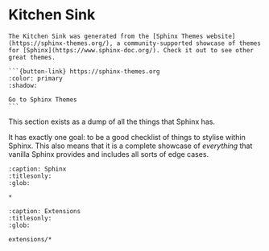 # Kitchen Sink

````{note}
The Kitchen Sink was generated from the [Sphinx Themes website](https://sphinx-themes.org/), a community-supported showcase of themes for [Sphinx](https://www.sphinx-doc.org/). Check it out to see other great themes.

```{button-link} https://sphinx-themes.org
:color: primary
:shadow:

Go to Sphinx Themes
```
````

This section exists as a dump of all the things that Sphinx has.

It has exactly one goal: to be a good checklist of things to stylise within Sphinx. This also means that it is a complete showcase of *everything* that vanilla Sphinx provides and includes all sorts of edge cases.

```{toctree}
:caption: Sphinx
:titlesonly:
:glob:

*
```

```{toctree}
:caption: Extensions
:titlesonly:
:glob:

extensions/*
```
